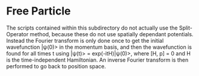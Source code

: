 # Free Particle

The scripts contained within this subdirectory do not actually use the Split-Operator method, because
these do not use spatially dependant potentials. Instead the Fourier transform is only done once to get the initial wavefunction |ψ(0)> in the momentum basis, and then the wavefunction is found for all times t using |ψ(t)> = exp(-itH)|ψ(0)>, where [H, p] = 0 and H is the time-independent Hamiltonian. An inverse Fourier transform is then performed to go back to position space. 

